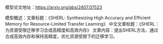 模型论文地址：https://arxiv.org/abs/2407.07523

模型概述：文章标题：《SHERL: Synthesizing High Accuracy and Efficient Memory for Resource-Limited Transfer Learning》
中文文章标题：《SHERL：为资源受限迁移学习合成高精度和高效内存》
文章内容：提出SHERL方法，通过合成高效内存和保持高精度，优化资源受限下的迁移学习。
